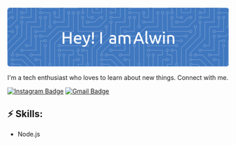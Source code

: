 ![Header image](https://raw.githubusercontent.com/alwintang/alwintang/main/Assets/GitHub_Header.png)
<!-- You can create your own header images using Canva, it has a lot of templates. If you do, use the following link https://www.canva.com/join/celeriac-tread-jellyfish -->
I'm a tech enthusiast who loves to learn about new things. Connect with me.

[![Instagram Badge](https://img.shields.io/badge/-Instagram-e4405f?style=flat-square&logo=Instagram&logoColor=white&link=https://www.instagram.com/)](https://www.instagram.com/)
[![Gmail Badge](https://img.shields.io/badge/-Gmail-d14836?style=flat-square&logo=Gmail&logoColor=white&link=mail@test@gmail.com)](mailto:mail@test@gmail.com)

## ⚡ Skills:
- Node.js

